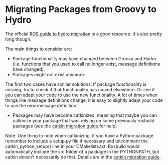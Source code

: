 # Migrating Packages from Groovy to Hydro

The official [ROS guide to hydro migration](http://wiki.ros.org/hydro/Migration) is a good resource. It's also pretty long though.

The main things to consider are:

- Package functionality may have changed between Groovy and Hydro (i.e. functions that you used to call no longer exist, message definitions have changed).
- Packages might not exist anymore.

The first two cases have similar solutions. If package functionality is missing, try to check if that functionality has moved elsewhere. Or see if you can adapt your code to use the new functionality. A lot of times when things like message definitions change, it is easy to slightly adapt your code to use the new message definition.

- Packages may have become catkinized, meaning that maybe you can catkinize your package that was relying on some previously rosbuild packages (see the [catkin migration guide](http://wiki.ros.org/catkin/migrating_from_rosbuild) for help)

Note: One thing to note when catkinizing, if you have a Python package remember to include a setup.py file if necessary and uncomment the catkin_python_setup() line in your CMakelists.txt. Rosbuild would automatically include the src folder of a package in the PYTHONPATH, but catkin doesn't necessarily do that. Details are in the [catkin migration guide](http://wiki.ros.org/catkin/migrating_from_rosbuild#Python).




